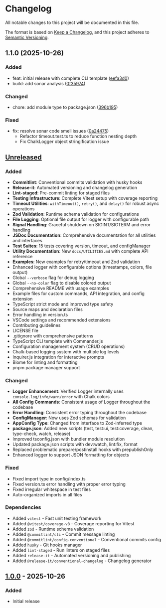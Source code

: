 # Changelog

All notable changes to this project will be documented in this file.

The format is based on [Keep a Changelog](https://keepachangelog.com/en/1.0.0/),
and this project adheres to [Semantic Versioning](https://semver.org/spec/v2.0.0.html).


## 1.1.0 (2025-10-26)

### Added
* feat: initial release with complete CLI template ([eefa3d0](https://github.com/usarral/typescript-cli-template/commit/eefa3d0))
* build: add sonar analysis ([0f35974](https://github.com/usarral/typescript-cli-template/commit/0f35974))

### Changed
* chore: add module type to package.json ([396b195](https://github.com/usarral/typescript-cli-template/commit/396b195))

### Fixed
* fix: resolve sonar code smell issues ([0a24475](https://github.com/usarral/typescript-cli-template/commit/0a24475))
  - Refactor timeout.test.ts to reduce function nesting depth
  - Fix ChalkLogger object stringification issue

## [Unreleased]

### Added
- **Commitlint**: Conventional commits validation with husky hooks
- **Release-it**: Automated versioning and changelog generation
- **Lint-staged**: Pre-commit linting for staged files
- **Testing Infrastructure**: Complete Vitest setup with coverage reporting
- **Timeout Utilities**: `withTimeout()`, `retry()`, and `delay()` for robust async operations
- **Zod Validation**: Runtime schema validation for configurations
- **File Logging**: Optional file output for logger with configurable path
- **Signal Handling**: Graceful shutdown on SIGINT/SIGTERM and error handling
- **JSDoc Documentation**: Comprehensive documentation for all utilities and interfaces
- **Test Suites**: 15 tests covering version, timeout, and configManager
- **Utility Documentation**: New `docs/UTILITIES.md` with complete API reference
- **Examples**: New examples for retry/timeout and Zod validation
- Enhanced logger with configurable options (timestamps, colors, file output)
- Global `--verbose` flag for debug logging
- Global `--no-color` flag to disable colored output
- Comprehensive README with usage examples
- Example files for custom commands, API integration, and config extension
- TypeScript strict mode and improved type safety
- Source maps and declaration files
- Error handling in version.ts
- VSCode settings and recommended extensions
- Contributing guidelines
- LICENSE file
- .gitignore with comprehensive patterns
- TypeScript CLI template with Commander.js
- Configuration management system (CRUD operations)
- Chalk-based logging system with multiple log levels
- Inquirer.js integration for interactive prompts
- Biome for linting and formatting
- pnpm package manager support

### Changed
- **Logger Enhancement**: Verified Logger internally uses `console.log/info/warn/error` with Chalk colors
- **All Config Commands**: Consistent usage of Logger throughout the codebase
- **Error Handling**: Consistent error typing throughout the codebase
- **ConfigManager**: Now uses Zod schemas for validation
- **AppConfig Type**: Changed from interface to Zod-inferred type
- **package.json**: Added new scripts (test, test:ui, test:coverage, clean, type-check, watch, release)
- Improved tsconfig.json with bundler module resolution
- Updated package.json scripts with dev:watch, lint:fix, format
- Replaced problematic prepare/postinstall hooks with prepublishOnly
- Enhanced logger to support JSON formatting for objects

### Fixed
- Fixed import type in config/index.ts
- Fixed version.ts error handling with proper error typing
- Fixed irregular whitespace in test files
- Auto-organized imports in all files

### Dependencies
- Added `vitest` - Fast unit testing framework
- Added `@vitest/coverage-v8` - Coverage reporting for Vitest
- Added `zod` - Runtime schema validation
- Added `@commitlint/cli` - Commit message linting
- Added `@commitlint/config-conventional` - Conventional commits config
- Added `husky` - Git hooks manager
- Added `lint-staged` - Run linters on staged files
- Added `release-it` - Automated versioning and publishing
- Added `@release-it/conventional-changelog` - Changelog generator

## [1.0.0] - 2025-10-26

### Added
- Initial release

[Unreleased]: https://github.com/usarral/typescript-cli-template/compare/v1.0.0...HEAD
[1.0.0]: https://github.com/usarral/typescript-cli-template/releases/tag/v1.0.0
